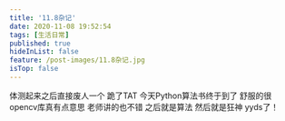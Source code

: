 ```yaml
---
title: '11.8杂记'
date: 2020-11-08 19:52:54
tags: [生活日常]
published: true
hideInList: false
feature: /post-images/11.8杂记.jpg
isTop: false
---
```

体测起来之后直接废人一个 跪了TAT
今天Python算法书终于到了 舒服的很
opencv库真有点意思 老师讲的也不错 
之后就是算法
然后就是狂神 yyds了！
